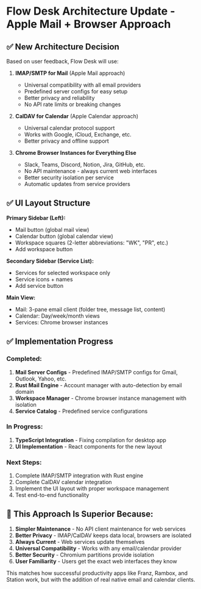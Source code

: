 # Flow Desk Architecture Update - Apple Mail + Browser Approach

## ✅ **New Architecture Decision**

Based on user feedback, Flow Desk will use:

1. **IMAP/SMTP for Mail** (Apple Mail approach)
   - Universal compatibility with all email providers
   - Predefined server configs for easy setup
   - Better privacy and reliability
   - No API rate limits or breaking changes

2. **CalDAV for Calendar** (Apple Calendar approach)  
   - Universal calendar protocol support
   - Works with Google, iCloud, Exchange, etc.
   - Better privacy and offline support

3. **Chrome Browser Instances for Everything Else**
   - Slack, Teams, Discord, Notion, Jira, GitHub, etc.
   - No API maintenance - always current web interfaces
   - Better security isolation per service
   - Automatic updates from service providers

## ✅ **UI Layout Structure**

**Primary Sidebar (Left):**
- Mail button (global mail view)
- Calendar button (global calendar view)
- Workspace squares (2-letter abbreviations: "WK", "PR", etc.)
- Add workspace button

**Secondary Sidebar (Service List):**
- Services for selected workspace only
- Service icons + names
- Add service button

**Main View:**
- Mail: 3-pane email client (folder tree, message list, content)
- Calendar: Day/week/month views
- Services: Chrome browser instances

## ✅ **Implementation Progress**

### **Completed:**
1. **Mail Server Configs** - Predefined IMAP/SMTP configs for Gmail, Outlook, Yahoo, etc.
2. **Rust Mail Engine** - Account manager with auto-detection by email domain  
3. **Workspace Manager** - Chrome browser instance management with isolation
4. **Service Catalog** - Predefined service configurations

### **In Progress:**
1. **TypeScript Integration** - Fixing compilation for desktop app
2. **UI Implementation** - React components for the new layout

### **Next Steps:**
1. Complete IMAP/SMTP integration with Rust engine
2. Complete CalDAV calendar integration
3. Implement the UI layout with proper workspace management
4. Test end-to-end functionality

## 🎯 **This Approach Is Superior Because:**

1. **Simpler Maintenance** - No API client maintenance for web services
2. **Better Privacy** - IMAP/CalDAV keeps data local, browsers are isolated
3. **Always Current** - Web services update themselves
4. **Universal Compatibility** - Works with any email/calendar provider
5. **Better Security** - Chromium partitions provide isolation
6. **User Familiarity** - Users get the exact web interfaces they know

This matches how successful productivity apps like Franz, Rambox, and Station work, but with the addition of real native email and calendar clients.